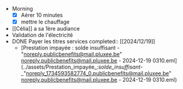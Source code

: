 - Morning
  * [x] Aérer 10 minutes
  * [x] mettre le chauffage
- [[Célia]] a sa 1ère audiance
- Validation de l'électricité
- DONE Payer les titres services
  completed:: [[2024/12/19]]
	- [Prestation impayée : solde insuffisant - "noreply.publicbenefits@mail.pluxee.be" <noreply.publicbenefits@mail.pluxee.be> - 2024-12-19 0310.eml](../assets/Prestation_impayée_:_solde_insuffisant_-_"noreply_1734593582774_0.publicbenefits@mail.pluxee.be" <noreply.publicbenefits@mail.pluxee.be> - 2024-12-19 0310.eml)
